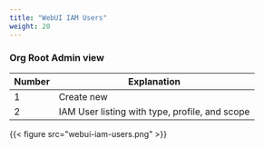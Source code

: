 ```yaml
---
title: "WebUI IAM Users"
weight: 20
---
```


### Org Root Admin view
| Number | Explanation                                                        |
|--------|--------------------------------------------------------------------|
| 1      | Create new                                                         |
| 2      | IAM User listing with type, profile, and scope                                                    


{{< figure src="webui-iam-users.png" >}}